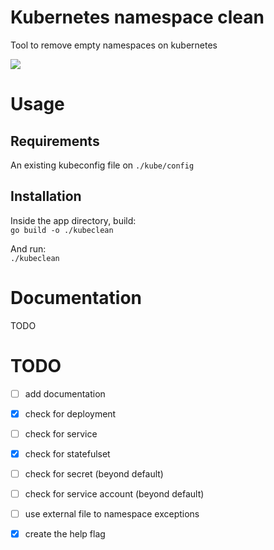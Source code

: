 # Kubernetes namespace clean
Tool to remove empty namespaces on kubernetes

![](https://img.shields.io/github/license/edsoncelio/kubeclean)

# Usage

## Requirements
An existing kubeconfig file on `./kube/config`

## Installation
Inside the app directory, build:  
`go build -o ./kubeclean`

And run:   
`./kubeclean`


# Documentation
TODO

# TODO
 -  [ ] add documentation
 - [x] check for deployment
 - [ ] check for service
 - [x] check for statefulset
 - [ ] check for secret (beyond default)
 - [ ] check for service account (beyond default)
 - [ ] use external file to namespace exceptions
 - [x] create the help flag
 
